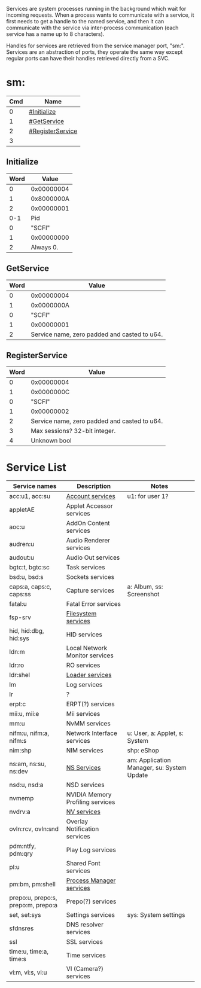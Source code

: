Services are system processes running in the background which wait for
incoming requests. When a process wants to communicate with a service,
it first needs to get a handle to the named service, and then it can
communicate with the service via inter-process communication (each
service has a name up to 8 characters).

Handles for services are retrieved from the service manager port, "sm:".
Services are an abstraction of ports, they operate the same way except
regular ports can have their handles retrieved directly from a SVC.

# sm:

| Cmd | Name                                             |
| --- | ------------------------------------------------ |
| 0   | [\#Initialize](#Initialize "wikilink")           |
| 1   | [\#GetService](#GetService "wikilink")           |
| 2   | [\#RegisterService](#RegisterService "wikilink") |
| 3   |                                                  |

## Initialize

| Word | Value      |
| ---- | ---------- |
| 0    | 0x00000004 |
| 1    | 0x8000000A |
| 2    | 0x00000001 |
| 0-1  | Pid        |
| 0    | "SCFI"     |
| 1    | 0x00000000 |
| 2    | Always 0.  |

## GetService

| Word | Value                                        |
| ---- | -------------------------------------------- |
| 0    | 0x00000004                                   |
| 1    | 0x0000000A                                   |
| 0    | "SCFI"                                       |
| 1    | 0x00000001                                   |
| 2    | Service name, zero padded and casted to u64. |

## RegisterService

| Word | Value                                        |
| ---- | -------------------------------------------- |
| 0    | 0x00000004                                   |
| 1    | 0x0000000C                                   |
| 0    | "SCFI"                                       |
| 1    | 0x00000002                                   |
| 2    | Service name, zero padded and casted to u64. |
| 3    | Max sessions? 32-bit integer.                |
| 4    | Unknown bool                                 |

# Service List

| Service names                      | Description                                                            | Notes                                      |
| ---------------------------------- | ---------------------------------------------------------------------- | ------------------------------------------ |
| acc:u1, acc:su                     | [Account services](Account%20services.md "wikilink")                   | u1: for user 1?                            |
| appletAE                           | Applet Accessor services                                               |                                            |
| aoc:u                              | AddOn Content services                                                 |                                            |
| audren:u                           | Audio Renderer services                                                |                                            |
| audout:u                           | Audio Out services                                                     |                                            |
| bgtc:t, bgtc:sc                    | Task services                                                          |                                            |
| bsd:u, bsd:s                       | Sockets services                                                       |                                            |
| caps:a, caps:c, caps:ss            | Capture services                                                       | a: Album, ss: Screenshot                   |
| fatal:u                            | Fatal Error services                                                   |                                            |
| fsp-srv                            | [Filesystem services](Filesystem%20services.md "wikilink")             |                                            |
| hid, hid:dbg, hid:sys              | HID services                                                           |                                            |
| ldn:m                              | Local Network Monitor services                                         |                                            |
| ldr:ro                             | RO services                                                            |                                            |
| ldr:shel                           | [Loader services](Loader%20services.md "wikilink")                     |                                            |
| lm                                 | Log services                                                           |                                            |
| lr                                 | ?                                                                      |                                            |
| erpt:c                             | ERPT(?) services                                                       |                                            |
| mii:u, mii:e                       | Mii services                                                           |                                            |
| mm:u                               | NvMM services                                                          |                                            |
| nifm:u, nifm:a, nifm:s             | Network Interface services                                             | u: User, a: Applet, s: System              |
| nim:shp                            | NIM services                                                           | shp: eShop                                 |
| ns:am, ns:su, ns:dev               | [NS Services](NS%20Services.md "wikilink")                             | am: Application Manager, su: System Update |
| nsd:u, nsd:a                       | NSD services                                                           |                                            |
| nvmemp                             | NVIDIA Memory Profiling services                                       |                                            |
| nvdrv:a                            | [NV services](NV%20services.md "wikilink")                             |                                            |
| ovln:rcv, ovln:snd                 | Overlay Notification services                                          |                                            |
| pdm:ntfy, pdm:qry                  | Play Log services                                                      |                                            |
| pl:u                               | Shared Font services                                                   |                                            |
| pm:bm, pm:shell                    | [Process Manager services](Process%20Manager%20services.md "wikilink") |                                            |
| prepo:u, prepo:s, prepo:m, prepo:a | Prepo(?) services                                                      |                                            |
| set, set:sys                       | Settings services                                                      | sys: System settings                       |
| sfdnsres                           | DNS resolver services                                                  |                                            |
| ssl                                | SSL services                                                           |                                            |
| time:u, time:a, time:s             | Time services                                                          |                                            |
| vi:m, vi:s, vi:u                   | VI (Camera?) services                                                  |                                            |
